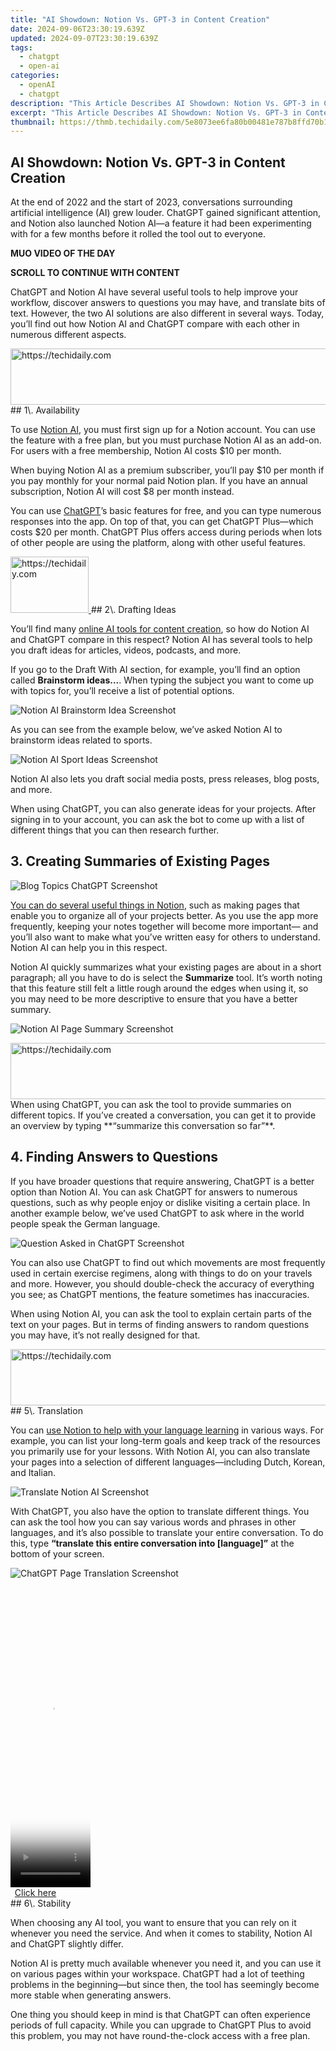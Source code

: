 ```yaml
---
title: "AI Showdown: Notion Vs. GPT-3 in Content Creation"
date: 2024-09-06T23:30:19.639Z
updated: 2024-09-07T23:30:19.639Z
tags:
  - chatgpt
  - open-ai
categories:
  - openAI
  - chatgpt
description: "This Article Describes AI Showdown: Notion Vs. GPT-3 in Content Creation"
excerpt: "This Article Describes AI Showdown: Notion Vs. GPT-3 in Content Creation"
thumbnail: https://thmb.techidaily.com/5e8073ee6fa80b00481e787b8ffd70b1f1a083692a90f4785a3be5a978334fdb.jpg
---
```


## AI Showdown: Notion Vs. GPT-3 in Content Creation

 At the end of 2022 and the start of 2023, conversations surrounding artificial intelligence (AI) grew louder. ChatGPT gained significant attention, and Notion also launched Notion AI—a feature it had been experimenting with for a few months before it rolled the tool out to everyone.

**MUO VIDEO OF THE DAY**

**SCROLL TO CONTINUE WITH CONTENT**

 ChatGPT and Notion AI have several useful tools to help improve your workflow, discover answers to questions you may have, and translate bits of text. However, the two AI solutions are also different in several ways. Today, you’ll find out how Notion AI and ChatGPT compare with each other in numerous different aspects.

<!-- affiliate ads begin -->
<a href="https://ephamedtechinc.pxf.io/c/5597632/2137219/26400" target="_top" id="2137219">
  <img src="//a.impactradius-go.com/display-ad/26400-2137219" border="0" alt="https://techidaily.com" width="728" height="90"/>
</a>
<img height="0" width="0" src="https://ephamedtechinc.pxf.io/i/5597632/2137219/26400" style="position:absolute;visibility:hidden;" border="0" />
<!-- affiliate ads end -->
## 1\. Availability

 To use [Notion AI](https://www.notion.so/product/ai), you must first sign up for a Notion account. You can use the feature with a free plan, but you must purchase Notion AI as an add-on. For users with a free membership, Notion AI costs $10 per month.

 When buying Notion AI as a premium subscriber, you’ll pay $10 per month if you pay monthly for your normal paid Notion plan. If you have an annual subscription, Notion AI will cost $8 per month instead.

 You can use [ChatGPT](https://chat.openai.com/)’s basic features for free, and you can type numerous responses into the app. On top of that, you can get ChatGPT Plus—which costs $20 per month. ChatGPT Plus offers access during periods when lots of other people are using the platform, along with other useful features.

<!-- affiliate ads begin -->
<a href="https://aligracehair.sjv.io/c/5597632/2135409/19272" target="_top" id="2135409">
  <img src="//a.impactradius-go.com/display-ad/19272-2135409" border="0" alt="https://techidaily.com" width="125" height="90"/>
</a>
<img height="0" width="0" src="https://aligracehair.sjv.io/i/5597632/2135409/19272" style="position:absolute;visibility:hidden;" border="0" />
<!-- affiliate ads end -->
## 2\. Drafting Ideas

 You’ll find many [online AI tools for content creation](https://www.makeuseof.com/best-online-ai-tools-content-creation/), so how do Notion AI and ChatGPT compare in this respect? Notion AI has several tools to help you draft ideas for articles, videos, podcasts, and more.

 If you go to the Draft With AI section, for example, you’ll find an option called **Brainstorm ideas...**. When typing the subject you want to come up with topics for, you’ll receive a list of potential options.

![Notion AI Brainstorm Idea Screenshot](https://static1.makeuseofimages.com/wordpress/wp-content/uploads/2023/04/notion-ai-brainstorm-idea.jpg)

 As you can see from the example below, we’ve asked Notion AI to brainstorm ideas related to sports.

![Notion AI Sport Ideas Screenshot](https://static1.makeuseofimages.com/wordpress/wp-content/uploads/2023/04/notion-ai-sport-ideas.jpg)

 Notion AI also lets you draft social media posts, press releases, blog posts, and more.

 When using ChatGPT, you can also generate ideas for your projects. After signing in to your account, you can ask the bot to come up with a list of different things that you can then research further.

## 3\. Creating Summaries of Existing Pages

![Blog Topics ChatGPT Screenshot](https://static1.makeuseofimages.com/wordpress/wp-content/uploads/2023/04/blog-topics-chatgpt.jpg)

[You can do several useful things in Notion](https://www.makeuseof.com/useful-things-to-do-notion/), such as making pages that enable you to organize all of your projects better. As you use the app more frequently, keeping your notes together will become more important— and you’ll also want to make what you’ve written easy for others to understand. Notion AI can help you in this respect.

 Notion AI quickly summarizes what your existing pages are about in a short paragraph; all you have to do is select the **Summarize** tool. It’s worth noting that this feature still felt a little rough around the edges when using it, so you may need to be more descriptive to ensure that you have a better summary.

![Notion AI Page Summary Screenshot](https://static1.makeuseofimages.com/wordpress/wp-content/uploads/2023/04/notion-ai-page-summary.jpg)

<!-- affiliate ads begin -->
<a href="https://ephamedtechinc.pxf.io/c/5597632/2136615/26400" target="_top" id="2136615">
  <img src="//a.impactradius-go.com/display-ad/26400-2136615" border="0" alt="https://techidaily.com" width="728" height="90"/>
</a>
<img height="0" width="0" src="https://ephamedtechinc.pxf.io/i/5597632/2136615/26400" style="position:absolute;visibility:hidden;" border="0" />
<!-- affiliate ads end -->
 When using ChatGPT, you can ask the tool to provide summaries on different topics. If you’ve created a conversation, you can get it to provide an overview by typing **“summarize this conversation so far”**.

## 4\. Finding Answers to Questions

 If you have broader questions that require answering, ChatGPT is a better option than Notion AI. You can ask ChatGPT for answers to numerous questions, such as why people enjoy or dislike visiting a certain place. In another example below, we’ve used ChatGPT to ask where in the world people speak the German language.

![Question Asked in ChatGPT Screenshot](https://static1.makeuseofimages.com/wordpress/wp-content/uploads/2023/04/question-asked-in-chatgpt.jpeg)

 You can also use ChatGPT to find out which movements are most frequently used in certain exercise regimens, along with things to do on your travels and more. However, you should double-check the accuracy of everything you see; as ChatGPT mentions, the feature sometimes has inaccuracies.

 When using Notion AI, you can ask the tool to explain certain parts of the text on your pages. But in terms of finding answers to random questions you may have, it’s not really designed for that.

<!-- affiliate ads begin -->
<a href="https://ephamedtechinc.pxf.io/c/5597632/2139322/26400" target="_top" id="2139322">
  <img src="//a.impactradius-go.com/display-ad/26400-2139322" border="0" alt="https://techidaily.com" width="728" height="90"/>
</a>
<img height="0" width="0" src="https://ephamedtechinc.pxf.io/i/5597632/2139322/26400" style="position:absolute;visibility:hidden;" border="0" />
<!-- affiliate ads end -->
## 5\. Translation

 You can [use Notion to help with your language learning](https://www.makeuseof.com/use-notion-learn-language/) in various ways. For example, you can list your long-term goals and keep track of the resources you primarily use for your lessons. With Notion AI, you can also translate your pages into a selection of different languages—including Dutch, Korean, and Italian.

![Translate Notion AI Screenshot](https://static1.makeuseofimages.com/wordpress/wp-content/uploads/2023/04/translate-notion-ai.jpg)

 With ChatGPT, you also have the option to translate different things. You can ask the tool how you can say various words and phrases in other languages, and it’s also possible to translate your entire conversation. To do this, type **“translate this entire conversation into \[language\]”** at the bottom of your screen.

![ChatGPT Page Translation Screenshot](https://static1.makeuseofimages.com/wordpress/wp-content/uploads/2023/04/chatgpt-page-translation.jpg)

<!-- affiliate ads begin -->
<span id="1977020">
					<video width="128" height="480" style="cursor:pointer"
           poster="//a.impactradius-go.com/display-clicktoplayimage/1977020.png"
           onclick="if(!this.playClicked){this.play();this.setAttribute('controls',true);this.playClicked=true;}">
	   <source src="//a.impactradius-go.com/display-ad/22993-1977020">
	   <img src="//a.impactradius-go.com/display-clicktoplayimage/1977020.png" style="border: none; height: 100%; width: 100%; object-fit: contain">
	</video>
	<div style="width:80px;text-align:center"><a href="javascript:window.open(decodeURIComponent('https%3A%2F%2Fhomestyler.sjv.io%2Fc%2F5597632%2F1977020%2F22993'), '_blank');void(0);">Click here</a></div>
</span>
<img height="0" width="0" src="https://imp.pxf.io/i/5597632/1977020/22993" style="position:absolute;visibility:hidden;" border="0" />
<!-- affiliate ads end -->
## 6\. Stability

 When choosing any AI tool, you want to ensure that you can rely on it whenever you need the service. And when it comes to stability, Notion AI and ChatGPT slightly differ.

 Notion AI is pretty much available whenever you need it, and you can use it on various pages within your workspace. ChatGPT had a lot of teething problems in the beginning—but since then, the tool has seemingly become more stable when generating answers.

 One thing you should keep in mind is that ChatGPT can often experience periods of full capacity. While you can upgrade to ChatGPT Plus to avoid this problem, you may not have round-the-clock access with a free plan.

<!-- affiliate ads begin -->
<span id="1424528">
					<video width="864" height="1536" style="cursor:pointer"
           poster="//a.impactradius-go.com/display-clicktoplayimage/1424528.png"
           onclick="if(!this.playClicked){this.play();this.setAttribute('controls',true);this.playClicked=true;}">
	   <source src="//a.impactradius-go.com/display-ad/16446-1424528">
	   <img src="//a.impactradius-go.com/display-clicktoplayimage/1424528.png" style="border: none; height: 100%; width: 100%; object-fit: contain">
	</video>
	<div style="width:540px;text-align:center"><a href="javascript:window.open(decodeURIComponent('https%3A%2F%2Flaganoo.pxf.io%2Fc%2F5597632%2F1424528%2F16446'), '_blank');void(0);">Click here</a></div>
</span>
<img height="0" width="0" src="https://imp.pxf.io/i/5597632/1424528/16446" style="position:absolute;visibility:hidden;" border="0" />
<!-- affiliate ads end -->
## 7\. Generating To-Do Lists

 Creating to-do lists isn’t the most exciting task, but having one is a good idea if you want to stay on track during your day. Notion lets you create to-do lists from scratch, but you may also be able to make action items if you’ve already got items on your page.

[Notion AI](https://www.makeuseof.com/what-is-notion-ai-improve-productivity/) has a feature called **Find action items**; once you select this, the tool will generate a list of things that it perceives as necessary to-dos. After seeing the initial list of options, you can ask Notion AI to expand it if needed.

![Notion Create To-Do List AI Screenshot](https://static1.makeuseofimages.com/wordpress/wp-content/uploads/2023/04/notion-create-to-do-list-ai.jpg)

<!-- affiliate ads begin -->
<a href="https://appsumo.8odi.net/c/5597632/2137413/7443" target="_top" id="2137413">
  <img src="//a.impactradius-go.com/display-ad/7443-2137413" border="0" alt="https://techidaily.com" width="728" height="90"/>
</a>
<img height="0" width="0" src="https://appsumo.8odi.net/i/5597632/2137413/7443" style="position:absolute;visibility:hidden;" border="0" />
<!-- affiliate ads end -->
 You can also ask ChatGPT to create to-do lists, but you’ll have to provide it with enough context to make your list personalized. If you’ve already got information written somewhere, Notion AI is probably a better option for tasks of this nature.

<!-- affiliate ads begin -->
<a href="https://aligracehair.sjv.io/c/5597632/2135402/19272" target="_top" id="2135402">
  <img src="//a.impactradius-go.com/display-ad/19272-2135402" border="0" alt="https://techidaily.com" width="336" height="90"/>
</a>
<img height="0" width="0" src="https://aligracehair.sjv.io/i/5597632/2135402/19272" style="position:absolute;visibility:hidden;" border="0" />
<!-- affiliate ads end -->
## Notion AI and ChatGPT: Two Different Forms of Generative AI

 Notion AI and ChatGPT offer various generative AI features, but they differ in terms of strengths and weaknesses. If you want to create summaries of things you’ve already listed or make to-do lists to organize your day better, Notion AI is a better choice.

 On the flip side, ChatGPT excels in the research side of things. While Notion AI lets you generate ideas and draft documents, ChatGPT goes into more depth to provide information on different topics and answers to questions you may have.

**SCROLL TO CONTINUE WITH CONTENT**

 ChatGPT and Notion AI have several useful tools to help improve your workflow, discover answers to questions you may have, and translate bits of text. However, the two AI solutions are also different in several ways. Today, you’ll find out how Notion AI and ChatGPT compare with each other in numerous different aspects.


<ins class="adsbygoogle"
     style="display:block"
     data-ad-format="autorelaxed"
     data-ad-client="ca-pub-7571918770474297"
     data-ad-slot="1223367746"></ins>



<ins class="adsbygoogle"
     style="display:block"
     data-ad-client="ca-pub-7571918770474297"
     data-ad-slot="8358498916"
     data-ad-format="auto"
     data-full-width-responsive="true"></ins>

<span class="atpl-alsoreadstyle">Also read:</span>
<div><ul>
<li><a href="https://youtube-blog.techidaily.com/n-2024-comedy-chorus-satirical-song-selections/"><u>[New] In 2024, Comedy Chorus  Satirical Song Selections</u></a></li>
<li><a href="https://fox-cloud.techidaily.com/new-the-economics-of-youtube-marketing-strategies/"><u>[New] The Economics of YouTube Marketing Strategies</u></a></li>
<li><a href="https://youtube-webster.techidaily.com/ed-best-youtube-to-webm-tools-a-compreenasive-review-and-ranking/"><u>[Updated] Best YouTube-to-WebM Tools  A Compreenasive Review & Ranking</u></a></li>
<li><a href="https://youtube-docs.techidaily.com/ed-from-raw-to-refined-tailoring-youtube-videos-with-premiere-pro/"><u>[Updated] From Raw to Refined  Tailoring YouTube Videos with Premiere Pro</u></a></li>
<li><a href="https://snapchat-videos.techidaily.com/updated-in-2024-pro-tips-for-captivating-snapchat-stories/"><u>[Updated] In 2024, Pro Tips for Captivating Snapchat Stories</u></a></li>
<li><a href="https://extra-hints.techidaily.com/2024-approved-audiophiles-guide-to-selecting-premium-podcast-mics/"><u>2024 Approved  Audiophile's Guide to Selecting Premium Podcast Mics</u></a></li>
<li><a href="https://tech-savvy.techidaily.com/ais-influence-in-code-creation/"><u>AI's Influence in Code Creation</u></a></li>
<li><a href="https://tech-savvy.techidaily.com/assessing-the-trustworthiness-of-chatgpt/"><u>Assessing the Trustworthiness of ChatGPT</u></a></li>
<li><a href="https://tech-savvy.techidaily.com/breaking-down-ai-barriers-the-power-of-transfer-learning/"><u>Breaking Down AI Barriers: The Power of Transfer Learning</u></a></li>
<li><a href="https://tech-savvy.techidaily.com/chatgpt-in-job-seeking-6-actionable-approaches/"><u>ChatGPT in Job Seeking: 6 Actionable Approaches</u></a></li>
<li><a href="https://tech-haven.techidaily.com/chatgpt-4-versus-chatgpt-35-why-is-there-a-noticeable-speed-discrepancy/"><u>ChatGPT-4 Versus ChatGPT-3.5: Why Is There a Noticeable Speed Discrepancy?</u></a></li>
<li><a href="https://tech-savvy.techidaily.com/decoding-auto-gpts-efficacy-without-gpt-4/"><u>Decoding Auto-GPT’s Efficacy without GPT-4</u></a></li>
<li><a href="https://tech-savvy.techidaily.com/demystifying-ai-dialogue-keywords-for-the-tech-savvy/"><u>Demystifying AI Dialogue: Keywords for the Tech-Savvy</u></a></li>
<li><a href="https://tech-savvy.techidaily.com/effortless-creativity-with-top-ai-enhanced-pdf-tools/"><u>Effortless Creativity with Top AI-Enhanced PDF Tools</u></a></li>
<li><a href="https://win-dash.techidaily.com/ensure-smooth-connectivity-lenovo-bluetooth-driver-download-and-update-for-windows-710-risk-free/"><u>Ensure Smooth Connectivity: Lenovo Bluetooth Driver Download & Update for Windows 7/10 (Risk-Free)</u></a></li>
<li><a href="https://tech-savvy.techidaily.com/exploring-why-altered-chatgpt-is-impractical/"><u>Exploring Why Altered ChatGPT Is Impractical</u></a></li>
<li><a href="https://howto.techidaily.com/fix-app-not-available-in-your-country-play-store-problem-on-realme-narzo-n55-drfone-by-drfone-fix-android-problems-fix-android-problems/"><u>Fix App Not Available in Your Country Play Store Problem on Realme Narzo N55 | Dr.fone</u></a></li>
<li><a href="https://driver-download.techidaily.com/1722978294124-get-your-intel-82579v-graphics-card-up-to-date-free-driver-download-now/"><u>Get Your Intel 82579V Graphics Card Up-to-Date: Free Driver Download Now!</u></a></li>
<li><a href="https://tech-savvy.techidaily.com/googles-palm-2-clashes-with-openais-gpt-4/"><u>Google's PaLM 2 Clashes with OpenAI's GPT-4</u></a></li>
<li><a href="https://tech-savvy.techidaily.com/gpt-4-transforming-the-handy-culture/"><u>GPT-4: Transforming The Handy Culture</u></a></li>
<li><a href="https://tech-savvy.techidaily.com/gpt-enhanced-research-methods-for-essays/"><u>GPT-Enhanced Research Methods for Essays</u></a></li>
<li><a href="https://screen-activity-recording.techidaily.com/guidelines-for-renaming-yourself-in-online-meetings/"><u>Guidelines for Renaming Yourself in Online Meetings</u></a></li>
<li><a href="https://extra-support.techidaily.com/in-2024-metaverse-vs-multimetaverse-key-distinctions-and-comparison/"><u>In 2024, Metaverse Vs. Multimetaverse  Key Distinctions and Comparison</u></a></li>
<li><a href="https://digital-screen-recording.techidaily.com/in-2024-tips-for-perfect-control-how-to-use-your-switch-pro-on-steam/"><u>In 2024, Tips for Perfect Control  How to Use Your Switch Pro on Steam</u></a></li>
<li><a href="https://android-transfer.techidaily.com/in-2024-tips-of-transferring-messages-from-infinix-hot-40i-to-iphone-1415-drfone-by-drfone-transfer-from-android-transfer-from-android/"><u>In 2024, Tips of Transferring Messages from Infinix Hot 40i to iPhone 14/15 | Dr.fone</u></a></li>
<li><a href="https://tech-savvy.techidaily.com/innovating-conversation-designing-unique-chatgpts/"><u>Innovating Conversation: Designing Unique ChatGPTs</u></a></li>
<li><a href="https://tech-savvy.techidaily.com/keeping-your-conversational-data-intact-with-chatgpt/"><u>Keeping Your Conversational Data Intact with ChatGPT</u></a></li>
<li><a href="https://tech-savvy.techidaily.com/mastering-character-creation-11-pivotal-chatgpt-tips/"><u>Mastering Character Creation: 11 Pivotal ChatGPT Tips</u></a></li>
<li><a href="https://extra-hints.techidaily.com/no-cost-copyright-free-pubg-image-bundles/"><u>No-Cost, Copyright-Free PUBG Image Bundles</u></a></li>
<li><a href="https://tech-savvy.techidaily.com/overcome-body-stream-failures-chatgpts-fix-guide/"><u>Overcome Body Stream Failures: ChatGPT's Fix Guide</u></a></li>
<li><a href="https://tech-savvy.techidaily.com/personalized-book-selection-simplified-top-5-ai-driven-literature-services/"><u>Personalized Book Selection Simplified: Top 5 AI-Driven Literature Services</u></a></li>
<li><a href="https://tech-savvy.techidaily.com/pioneers-in-tech-their-take-on-the-rise-of-ai/"><u>Pioneers in Tech: Their Take on the Rise of AI</u></a></li>
<li><a href="https://tech-savvy.techidaily.com/redefining-education-with-chatgpt-top-5-applications-in-the-schooling-space/"><u>Redefining Education with ChatGPT: Top 5 Applications in the Schooling Space</u></a></li>
<li><a href="https://tech-savvy.techidaily.com/revolutionize-dialogue-chatgpt-plus-now-available-in-the-us-20mo/"><u>Revolutionize Dialogue: ChatGPT Plus Now Available in the US ($20/Mo)</u></a></li>
<li><a href="https://tech-savvy.techidaily.com/streamlining-your-watchlist-with-chatgpt-insights/"><u>Streamlining Your Watchlist with ChatGPT Insights</u></a></li>
<li><a href="https://tech-savvy.techidaily.com/the-prime-selection-superior-ai-driven-note-applications/"><u>The Prime Selection: Superior AI-Driven Note Applications</u></a></li>
<li><a href="https://sim-unlock.techidaily.com/top-11-free-apps-to-check-imei-on-honor-x9b-phones-by-drfone-android/"><u>Top 11 Free Apps to Check IMEI on Honor X9b Phones</u></a></li>
<li><a href="https://tech-savvy.techidaily.com/trading-highs-and-lows-gpts-role-in-digital-asset-markets/"><u>Trading Highs & Lows: GPT's Role in Digital Asset Markets</u></a></li>
<li><a href="https://tech-savvy.techidaily.com/vehicle-personalization-pathways-via-chatterbot-guidance/"><u>Vehicle Personalization Pathways via Chatterbot Guidance</u></a></li>
<li><a href="https://tech-savvy.techidaily.com/your-iphone-your-portal-to-chatgpt-wonderland/"><u>Your iPhone, Your Portal to ChatGPT Wonderland</u></a></li>
</ul></div>
